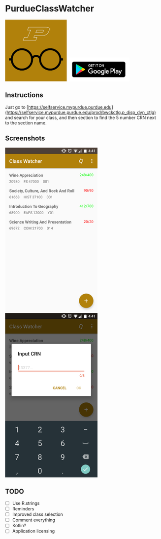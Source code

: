 # PurdueClassWatcher
<img src="https://raw.githubusercontent.com/noahrinehart/PurdueClassWatcher/master/pictures/icon.png" width="200">  <a href="https://play.google.com/store/apps/details?id=com.nrinehart.purdueclasswatcher&hl=en"><img src="https://raw.githubusercontent.com/noahrinehart/PurdueClassWatcher/master/pictures/google-play-badge.png" width="200"></a>




## Instructions
Just go to [https://selfservice.mypurdue.purdue.edu](https://selfservice.mypurdue.purdue.edu/prod/bwckctlg.p_disp_dyn_ctlg) and search for your class, and then section to find the 5 number CRN next to the section name.

## Screenshots
<img src="https://raw.githubusercontent.com/noahrinehart/PurdueClassWatcher/master/pictures/Screenshot_20160914-164126.png" width="300">
<img src="https://raw.githubusercontent.com/noahrinehart/PurdueClassWatcher/master/pictures/Screenshot_20160914-164134.png" width="300">


## TODO
- [ ] Use R.strings
- [ ] Reminders
- [ ] Improved class selection
- [ ] Comment everything
- [ ] Kotlin?
- [ ] Application licensing
